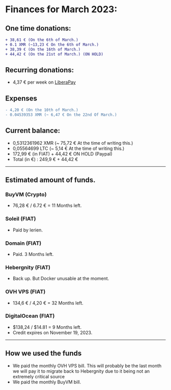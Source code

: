 # Finances for March 2023:

## One time donations:

```diff
+ 38,61 € (On the 6th of March.)
+ 0.1 XMR (~13,23 € On the 6th of March.)
+ 38,39 € (On the 16th of March.)
+ 44,42 € (On the 21st of March.) (ON HOLD)
```

## Recurring donations:

- 4,37 € per week on [LiberaPay](https://liberapay.com/ProjectSegfault)

## Expenses

```diff
- 4,20 € (On the 10th of March.)
- 0.04539353 XMR (~ 6,47 € On the 22nd Of March.)
```

## Current balance:

- 0,5312361962 XMR (~ 75,72 € At the time of writing this.)
- 0,05564699 LTC (~ 5,14 € At the time of writing this.)
- 172,99 € (in FIAT) + 44,42 € ON HOLD (Paypal)
- Total (in €) : 249,9 € + 44,42 €

---

## Estimated amount of funds.

### BuyVM (Crypto)

- 76,28 € / 6.72 € = 11 Months left.

### Soleil (FIAT)

- Paid by lerien.

### Domain (FIAT)

- Paid. 3 Months left.

### Hebergnity (FIAT)

- Back up. But Docker unusable at the moment.

### OVH VPS (FIAT)

- 134,6 € / 4,20 € = 32 Months left.

### DigitalOcean (FIAT)

- $138,24 / $14.81 = 9 Months left.
- Credit expires on November 19, 2023.

---

## How we used the funds

- We paid the monthly OVH VPS bill. This will probably be the last month we will pay it
  to migrate back to Hebergnity due to it being not an extremely critical source
- We paid the monthly BuyVM bill.
